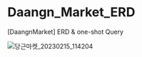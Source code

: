 # Daangn_Market_ERD
[DaangnMarket] ERD &amp; one-shot Query

![당근마켓_20230215_114204](https://user-images.githubusercontent.com/101927543/218945110-63be7b25-84fc-4202-9f1b-ae5339e16830.png)


